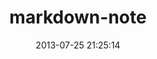 ---
layout: post
title: "markdown-note"
date: 2013-07-25 21:25:14
comments: true
categories: literal
---